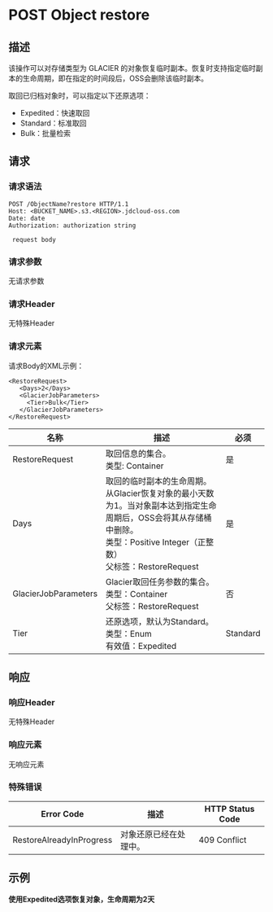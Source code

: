 # POST Object restore

## 描述

该操作可以对存储类型为 GLACIER 的对象恢复临时副本。恢复时支持指定临时副本的生命周期，即在指定的时间段后，OSS会删除该临时副本。

取回已归档对象时，可以指定以下还原选项：
- Expedited：快速取回
- Standard：标准取回
- Bulk：批量检索

## 请求

### 请求语法
```
POST /ObjectName?restore HTTP/1.1
Host: <BUCKET_NAME>.s3.<REGION>.jdcloud-oss.com
Date: date
Authorization: authorization string

 request body 
```

### 请求参数
无请求参数

### 请求Header
无特殊Header

### 请求元素
请求Body的XML示例：
```
<RestoreRequest>
   <Days>2</Days> 
   <GlacierJobParameters>
     <Tier>Bulk</Tier>
   </GlacierJobParameters> 
</RestoreRequest> 
```
名称|描述|必须
-|-|-
RestoreRequest|取回信息的集合。<br>类型: Container |是
Days|取回的临时副本的生命周期。从Glacier恢复对象的最小天数为1。当对象副本达到指定生命周期后，OSS会将其从存储桶中删除。<br>类型：Positive Integer（正整数）<br>父标签：RestoreRequest|是
GlacierJobParameters|Glacier取回任务参数的集合。<br>类型：Container<br>父标签：RestoreRequest|否
Tier|还原选项，默认为Standard。<br>类型：Enum<br>有效值：Expedited | Standard | Bulk <br>父标签：GlacierJobParameters|否

## 响应

### 响应Header
无特殊Header
### 响应元素
无响应元素
### 特殊错误
Error Code|描述|HTTP Status Code
-|-|-
RestoreAlreadyInProgress|对象还原已经在处理中。|409 Conflict

## 示例
**使用Expedited选项恢复对象，生命周期为2天**



